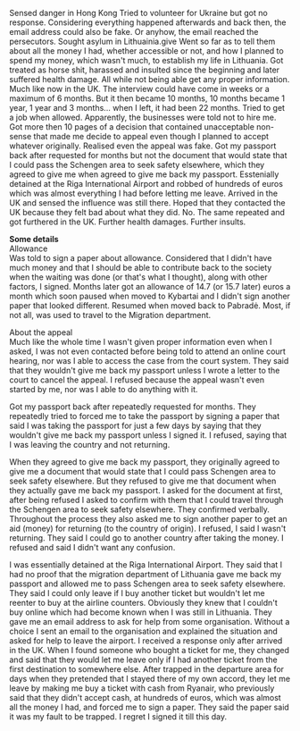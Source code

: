 Sensed danger in Hong Kong
Tried to volunteer for Ukraine but got no response. Considering everything happened afterwards and back then, the email address could also be fake. Or anyhow, the email reached the persecutors.
Sought asylum in Lithuainia.give 
Went so far as to tell them about all the money I had, whether accessible or not, and how I planned to spend my money, which wasn't much, to establish my life in Lithuania.
Got treated as horse shit, harassed and insulted since the beginning and later suffered health damage. All while not being able get any proper information. Much like now in the UK.
The interview could have come in weeks or a maximum of 6 months. But it then became 10 months, 10 months became 1 year, 1 year and 3 months... when I left, it had been 22 months.
Tried to get a job when allowed. Apparently, the businesses were told not to hire me.
Got more then 10 pages of a decision that contained unacceptable non-sense that made me decide to appeal even though I planned to accept whatever originally.
Realised even the appeal was fake.
Got my passport back after requested for months but not the document that would state that I could pass the Schengen area to seek safety elsewhere, which they agreed to give me when agreed to give me back my passport.
Esstenially detained at the Riga International Airport and robbed of hundreds of euros which was almost everything I had before letting me leave.
Arrived in the UK and sensed the influence was still there.
Hoped that they contacted the UK because they felt bad about what they did.
No. The same repeated and got furthered in the UK.
Further health damages. Further insults.




**Some details**<br>
Allowance<br>
Was told to sign a paper about allowance. Considered that I didn't have much money and that I should be able to contribute back to the society when the waiting was done (or that's what I thought), along with other factors, I signed. Months later got an allowance of 14.7 (or 15.7 later) euros a month which soon paused when moved to Kybartai and I didn't sign another paper that looked different. Resumed when moved back to Pabradė. Most, if not all, was used to travel to the Migration department.

About the appeal<br>
Much like the whole time I wasn't given proper information even when I asked, I was not even contacted before being told to attend an online court hearing, nor was I able to access the case from the court system.
They said that they wouldn't give me back my passport unless I wrote a letter to the court to cancel the appeal. I refused because the appeal wasn't even started by me, nor was I able to do anything with it.

Got my passport back after repeatedly requested for months. They repeatedly tried to forced me to take the passport by signing a paper that said I was taking the passport for just a few days by saying that they wouldn't give me back my passport unless I signed it. I refused, saying that I was leaving the country and not returning.

When they agreed to give me back my passport, they originally agreed to give me a document that would state that I could pass Schengen area to seek safety elsewhere. But they refused to give me that document when they actually gave me back my passport. I asked for the document at first, after being refused I asked to confirm with them that I could travel through the Schengen area to seek safety elsewhere. They confirmed verbally.
Throughout the process they also asked me to sign another paper to get an aid (money) for returning (to the country of origin). I refused, I said I wasn't returning. They said I could go to another country after taking the money. I refused and said I didn't want any confusion.


I was essentially detained at the Riga International Airport. They said that I had no proof that the migration department of Lithuania gave me back my passport and allowed me to pass Schengen area to seek safety elsewhere. They said I could only leave if I buy another ticket but wouldn't let me reenter to buy at the airline counters. Obviously they knew that I couldn't buy online which had become known when I was still in Lithuania. They gave me an email address to ask for help from some organisation. Without a choice I sent an email to the organisation and explained the situation and asked for help to leave the airport. I received a response only after arrived in the UK. When I found someone who bought a ticket for me, they changed and said that they would let me leave only if I had another ticket from the first destination to somewhere else. After trapped in the departure area for days when they pretended that I stayed there of my own accord, they let me leave by making me buy a ticket with cash from Ryanair, who previously said that they didn't accept cash, at hundreds of euros, which was almost all the money I had, and forced me to sign a paper. They said the paper said it was my fault to be trapped. I regret I signed it till this day.
